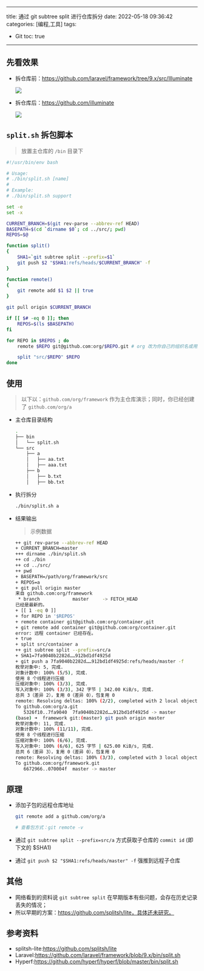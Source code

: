 ----
title: 通过 git subtree split 进行仓库拆分
date: 2022-05-18 09:36:42
categories: [编程,工具]
tags:
- Git
toc: true
----

## 先看效果

- 拆仓库前：https://github.com/laravel/framework/tree/9.x/src/Illuminate

    ![](https://s.flc.io/2022-05-18-10-20-04.png)

- 拆仓库后：https://github.com/illuminate

    ![](https://s.flc.io/2022-05-18-10-21-09.png)
    
<!-- more -->

## `split.sh` 拆包脚本

> 放置主仓库的 `/bin` 目录下

```bash
#!/usr/bin/env bash

# Usage:
# ./bin/split.sh [name]
#
# Example:
# ./bin/split.sh support

set -e
set -x

CURRENT_BRANCH=$(git rev-parse --abbrev-ref HEAD)
BASEPATH=$(cd `dirname $0`; cd ../src/; pwd)
REPOS=$@

function split()
{
    SHA1=`git subtree split --prefix=$1`
    git push $2 "$SHA1:refs/heads/$CURRENT_BRANCH" -f
}

function remote()
{
    git remote add $1 $2 || true
}

git pull origin $CURRENT_BRANCH

if [[ $# -eq 0 ]]; then
    REPOS=$(ls $BASEPATH)
fi

for REPO in $REPOS ; do
    remote $REPO git@github.com:org/$REPO.git # org 改为你自己的组织名或用户名

    split "src/$REPO" $REPO
done
```

<!-- more -->

## 使用

> 以下以：`github.com/org/framework` 作为主仓库演示；同时，你已经创建了 `github.com/org/a`

- 主仓库目录结构

    ```bash
    .
    ├── bin
    │   └── split.sh
    └── src
        ├── a
        │   ├── aa.txt
        │   ├── aaa.txt
        ├── b
        │   ├── b.txt
        │   ├── bb.txt
    ```

- 执行拆分

    ```bash
    ./bin/split.sh a
    ```

- 结果输出

    > 示例数据
    
    ```bash
    ++ git rev-parse --abbrev-ref HEAD
    + CURRENT_BRANCH=master
    +++ dirname ./bin/split.sh
    ++ cd ./bin
    ++ cd ../src/
    ++ pwd
    + BASEPATH=/path/org/framework/src
    + REPOS=a
    + git pull origin master
    来自 github.com:org/framework
     * branch            master     -> FETCH_HEAD
    已经是最新的。
    + [[ 1 -eq 0 ]]
    + for REPO in '$REPOS'
    + remote container git@github.com:org/container.git
    + git remote add container git@github.com:org/container.git
    error: 远程 container 已经存在。
    + true
    + split src/container a
    ++ git subtree split --prefix=src/a
    + SHA1=7fa9040b2282d……912bd1df4925d
    + git push a 7fa9040b2282d……912bd1df4925d:refs/heads/master -f
    枚举对象中: 5, 完成.
    对象计数中: 100% (5/5), 完成.
    使用 8 个线程进行压缩
    压缩对象中: 100% (3/3), 完成.
    写入对象中: 100% (3/3), 342 字节 | 342.00 KiB/s, 完成.
    总共 3（差异 2），复用 0（差异 0），包复用 0
    remote: Resolving deltas: 100% (2/2), completed with 2 local objects.
    To github.com:org/a.git
       5326f10..7fa9040  7fa9040b2282d……912bd1df4925d -> master
    (base) ➜  framework git:(master) git push origin master
    枚举对象中: 11, 完成.
    对象计数中: 100% (11/11), 完成.
    使用 8 个线程进行压缩
    压缩对象中: 100% (6/6), 完成.
    写入对象中: 100% (6/6), 625 字节 | 625.00 KiB/s, 完成.
    总共 6（差异 3），复用 0（差异 0），包复用 0
    remote: Resolving deltas: 100% (3/3), completed with 3 local objects.
    To github.com:org/framework.git
       6672966..070004f  master -> master
    ```

## 原理

- 添加子包的远程仓库地址

    ```bash
    git remote add a github.com/org/a
  
    # 查看包方式：git remote -v
    ```

- 通过 `git subtree split --prefix=src/a` 方式获取子仓库的 `commit id` (即下文的 $SHA1)
- 通过 `git push $2 "$SHA1:refs/heads/master" -f` 强推到远程子仓库

## 其他

- 网络看到的资料说 `git subtree split` 在早期版本有些问题，会存在历史记录丢失的情况；
- 所以早期的方案：https://github.com/splitsh/lite，具体还未研究。

## 参考资料

- splitsh-lite:https://github.com/splitsh/lite
- Laravel:https://github.com/laravel/framework/blob/9.x/bin/split.sh
- Hyperf:https://github.com/hyperf/hyperf/blob/master/bin/split.sh